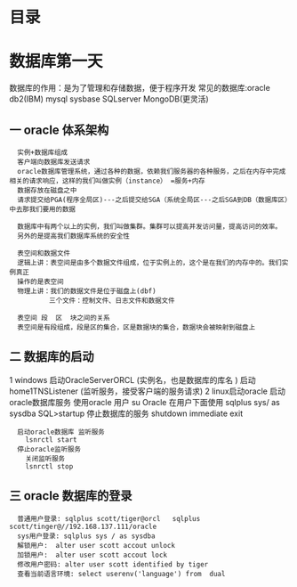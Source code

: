 
# 目录
  

# 数据库第一天
数据库的作用：是为了管理和存储数据，便于程序开发
常见的数据库:oracle db2(IBM) mysql sysbase SQLserver MongoDB(更灵活)

## 一 oracle 体系架构
      实例+数据库组成
      客户端向数据库发送请求
      oracle数据库管理系统，通过各种的数据，依赖我们服务器的各种服务，之后在内存中完成相关的请求响应，这样的我们叫做实例（instance） =服务+内存
      数据存放在磁盘之中
      请求提交给PGA(程序全局区)---之后提交给SGA（系统全局区---之后SGA到DB（数据库区）中去那我们要用的数据

      数据库中有两个以上的实例，我们叫做集群。集群可以提高并发访问量，提高访问的效率。
      另外的是提高我们数据库系统的安全性

      表空间和数据文件
      逻辑上讲：表空间是由多个数据文件组成，位于实例上的，这个是在我们的内存中的。我们实例真正
      操作的是表空间
      物理上讲：我们的数据文件是位于磁盘上(dbf)
              三个文件：控制文件、日志文件和数据文件

      表空间 段  区  块之间的关系
      表空间是有段组成，段是区的集合，区是数据块的集合，数据块会被映射到磁盘上

## 二 数据库的启动
   1 windows
      启动OracleServerORCL   (实例名，也是数据库的库名 )
      启动home1TNSListener    (监听服务，接受客户端的服务请求)
   2 linux启动oracle
      启动oracle数据库服务
        使用oracle 用户  su Oracle
      在用户下面使用
        sqlplus sys/ as sysdba
        SQL>startup
      停止数据库的服务
        shutdown immediate
        exit

      启动oracle数据库 监听服务
        lsnrctl start
      停止oracle监听服务
        关闭监听服务
        lsnrctl stop

## 三 oracle 数据库的登录
      普通用户登录: sqlplus scott/tiger@orcl   sqlplus scott/tinger@//192.168.137.111/oracle
      sys用户登录: sqlplus sys / as sysdba
      解锁用户:  alter user scott accout unlock
      加锁用户:  alter user scott accout lock
      修改用户密码: alter user scott identified by tiger
      查看当前语言环境: select userenv('language') from  dual
